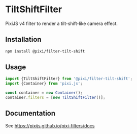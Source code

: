 # TiltShiftFilter

PixiJS v4 filter to render a tilt-shift-like camera effect.

## Installation

```bash
npm install @pixi/filter-tilt-shift
```

## Usage

```js
import {TiltShiftFilter} from '@pixi/filter-tilt-shift';
import {Container} from 'pixi.js';

const container = new Container();
container.filters = [new TiltShiftFilter()];
```

## Documentation

See https://pixijs.github.io/pixi-filters/docs